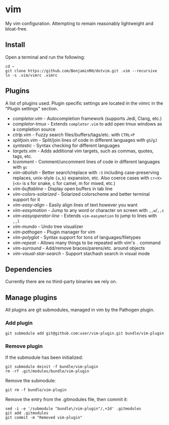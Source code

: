 # vim
My vim configuration. Attempting to remain reasonably lightweight and bloat-free.


## Install
Open a terminal and run the following:

    cd ~
    git clone https://github.com/BenjaminRH/dotvim.git .vim --recursive
    ln -s .vim/vimrc .vimrc


## Plugins
A list of plugins used. Plugin specific settings are located in the vimrc in the "Plugin settings" section.

 * *completor.vim* - Autocompletion framework (supports Jedi, Clang, etc.)
 * *completor-tmux* - Extends `completor.vim` to add open tmux windows as a completion source
 * *ctrlp.vim* - Fuzzy search files/buffers/tags/etc. with `CTRL+P`
 * *splitjoin.vim* - Split/join lines of code in different languages with `gS`/`gJ`
 * *syntastic* - Syntax checking for different languages
 * *targets.vim* - Adds additional vim targets, such as commas, quotes, tags, etc.
 * *tcomment* - Comment/uncomment lines of code in different languages with `gc`
 * *vim-abolish* - Better search/replace with `:S` including case-preserving replaces, unix-style `{a,b}` expansion, etc. Also coerce cases with `cr<X>` (`<X>` is s for snake, c for camel, m for mixed, etc.)
 * *vim-buftabline* - Display open buffers in tab line
 * *vim-colors-solarized* - Solarized colorscheme and better terminal support for it
 * *vim-easy-align* - Easily align lines of text however you want
 * *vim-easymotion* - Jump to any word or character on screen with `,,w`/`,,c`
 * *vim-easyoperator-line* - Extends `vim-easymotion` to jump to lines with `,,l`
 * *vim-mundo* - Undo tree visualizer
 * *vim-pathogen* - Plugin manager for vim
 * *vim-polyglot* - Syntax support for tons of languages/filetypes
 * *vim-repeat* - Allows many things to be repeated with vim's `.` command
 * *vim-surround* - Add/remove braces/parens/etc. around objects
 * *vim-visual-star-search* - Support star/hash search in visual mode


## Dependencies
Currently there are no third-party binaries we rely on.


## Manage plugins
All plugins are git submodules, managed in vim by the Pathogen plugin.

### Add plugin

    git submodule add git@github.com:user/vim-plugin.git bundle/vim-plugin

### Remove plugin
If the submodule has been initialized:

    git submodule deinit -f bundle/vim-plugin
    rm -rf .git/modules/bundle/vim-plugin

Remove the submodule:

    git rm -f bundle/vim-plugin

Remove the entry from the .gitmodules file, then commit it:

    sed -i -e '/submodule "bundle\/vim-plugin"/,+2d' .gitmodules
    git add .gitmodules
    git commit -m "Removed vim-plugin"

